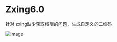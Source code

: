 # Zxing6.0
针对 zxing缺少获取权限的问题，生成自定义的二维码

![image](https://github.com/kangkangding/Zxing6.0/blob/master/screen/Android.gif)